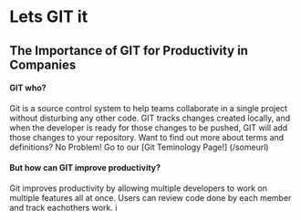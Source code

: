 # Lets GIT it
## The Importance of GIT for Productivity in Companies 

#### GIT who? 

Git is a source control system to help teams collaborate in a single project without disturbing any other code. GIT tracks changes created locally, and when the developer is ready for those changes to be pushed, GIT will add those changes to your repository. Want to find out more about terms and definitions? No Problem! Go to our [Git Teminology Page!] (/someurl)  


#### But how can GIT improve productivity?

Git improves productivity by allowing multiple developers to work on multiple features all at once. Users can review code done by each member and track eachothers work. 
i

